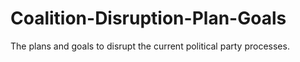 # Coalition-Disruption-Plan-Goals
The plans and goals to disrupt the current political party processes.
